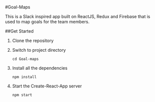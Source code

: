 #Goal-Maps

This is a Slack inspired app built on ReactJS, Redux and Firebase that is used to map goals for the team members.

##Get Started

1) Clone the repository

2) Switch to project directory
   
   `cd Goal-maps`
   
3) Install all the dependencies

   `npm install`
   
4) Start the Create-React-App server

   `npm start`
